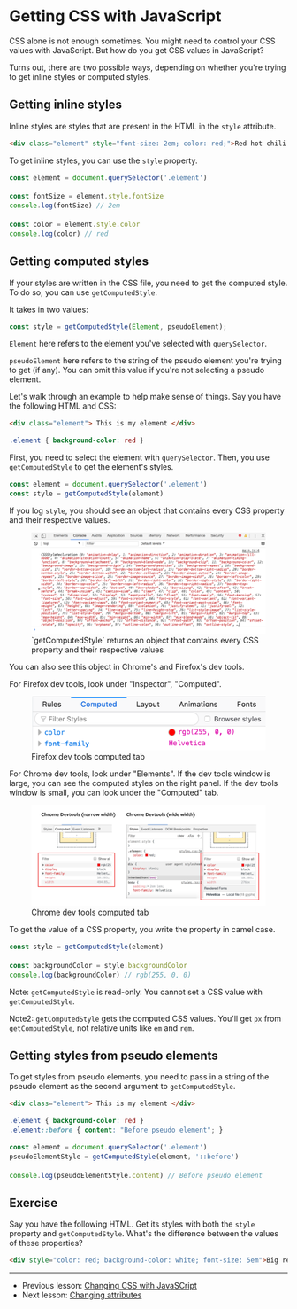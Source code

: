 # Getting CSS with JavaScript

CSS alone is not enough sometimes. You might need to control your CSS values with JavaScript. But how do you get CSS values in JavaScript?

Turns out, there are two possible ways, depending on whether you're trying to get inline styles or computed styles.

## Getting inline styles

Inline styles are styles that are present in the HTML in the `style` attribute.

```html
<div class="element" style="font-size: 2em; color: red;">Red hot chili pepper!</div>
```

To get inline styles, you can use the `style` property.

```js
const element = document.querySelector('.element')

const fontSize = element.style.fontSize
console.log(fontSize) // 2em

const color = element.style.color
console.log(color) // red
```

## Getting computed styles

If your styles are written in the CSS file, you need to get the computed style. To do so, you can use `getComputedStyle`.

It takes in two values:

```js
const style = getComputedStyle(Element, pseudoElement);
```

`Element` here refers to the element you've selected with `querySelector`.

`pseudoElement` here refers to the string of the pseudo element you're trying to get (if any). You can omit this value if you're not selecting a pseudo element.

Let's walk through an example to help make sense of things. Say you have the following HTML and CSS:

```html
<div class="element"> This is my element </div>
```

```css
.element { background-color: red }
```

First, you need to select the element with `querySelector`. Then, you use `getComputedStyle` to get the element's styles.

```js
const element = document.querySelector('.element')
const style = getComputedStyle(element)
```

If you log `style`, you should see an object that contains every CSS property and their respective values.

<figure>
  <img src="../../images/dom-basics/get-css/all-properties.png" alt="`getComputedStyle` returns an object that contains every CSS property and their respective values">
  <figcaption>`getComputedStyle` returns an object that contains every CSS property and their respective values</figcaption>
</figure>

You can also see this object in Chrome's and Firefox's dev tools.

For Firefox dev tools, look under "Inspector", "Computed".

<figure>
  <img src="../../images/dom-basics/get-css/firefox.png" alt="Firefox dev tools computed tab">
  <figcaption aria-hidden>Firefox dev tools computed tab</figcaption>
</figure>

For Chrome dev tools, look under "Elements". If the dev tools window is large, you can see the computed styles on the right panel. If the dev tools window is small, you can look under the "Computed" tab.

<figure>
  <img src="../../images/dom-basics/get-css/chrome.png" alt="Chrome dev tools computed tab">
  <figcaption aria-hidden>Chrome dev tools computed tab</figcaption>
</figure>

To get the value of a CSS property, you write the property in camel case.

```js
const style = getComputedStyle(element)

const backgroundColor = style.backgroundColor
console.log(backgroundColor) // rgb(255, 0, 0)
```

Note: `getComputedStyle` is read-only. You cannot set a CSS value with `getComputedStyle`.

Note2: `getComputedStyle` gets the computed CSS values. You'll get `px` from `getComputedStyle`, not relative units like `em` and `rem`.

## Getting styles from pseudo elements

To get styles from pseudo elements, you need to pass in a string of the pseudo element as the second argument to `getComputedStyle`.

```html
<div class="element"> This is my element </div>
```

```css
.element { background-color: red }
.element::before { content: "Before pseudo element"; }
```

```js
const element = document.querySelector('.element')
pseudoElementStyle = getComputedStyle(element, '::before')

console.log(pseudoElementStyle.content) // Before pseudo element
```

## Exercise

Say you have the following HTML. Get its styles with both the `style` property and `getComputedStyle`. What's the difference between the values of these properties?

```html
<div style="color: red; background-color: white; font-size: 5em">Big red text!</div>
```

---

- Previous lesson: [Changing CSS with JavaSCript](02.changing-css.md)
- Next lesson: [Changing attributes](04.changing-attributes.md)
